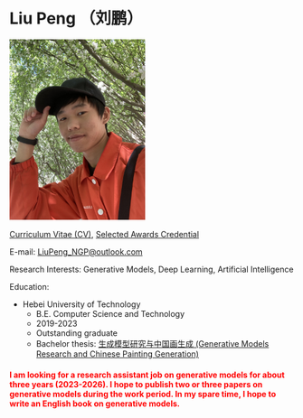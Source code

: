# Liu Peng （刘鹏）

<img src="portrait.jpg"  width="240" height="320">

[Curriculum Vitae (CV)](CV.pdf), [Selected Awards Credential](Credential.pdf)

E-mail: LiuPeng_NGP@outlook.com

Research Interests: Generative Models, Deep Learning, Artificial Intelligence


Education:
- Hebei University of Technology
  - B.E. Computer Science and Technology
  - 2019-2023
  - Outstanding graduate
  - Bachelor thesis: [生成模型研究与中国画生成 (Generative Models Research and Chinese Painting Generation)](Thesis_Bachelor.pdf) 


#### <font color=red>I am looking for a research assistant job on generative models for about three years (2023-2026). I hope to publish two or three papers on generative models during the work period. In my spare time, I hope to write an English book on generative models.</font>